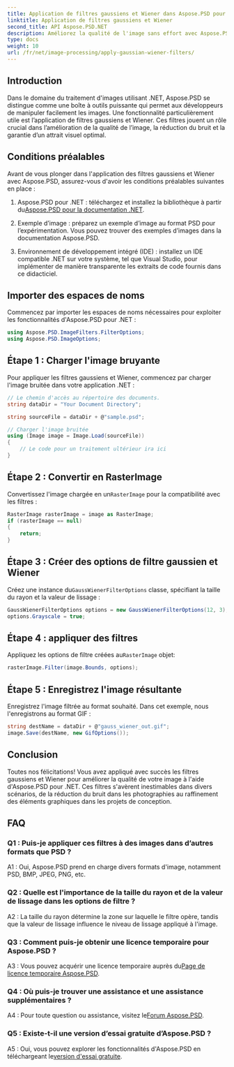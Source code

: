 ```yaml
---
title: Application de filtres gaussiens et Wiener dans Aspose.PSD pour .NET
linktitle: Application de filtres gaussiens et Wiener
second_title: API Aspose.PSD.NET
description: Améliorez la qualité de l'image sans effort avec Aspose.PSD pour .NET. Appliquez des filtres gaussiens et Wiener pour une réduction du bruit et un attrait visuel optimal.
type: docs
weight: 10
url: /fr/net/image-processing/apply-gaussian-wiener-filters/
---
```

## Introduction

Dans le domaine du traitement d'images utilisant .NET, Aspose.PSD se distingue comme une boîte à outils puissante qui permet aux développeurs de manipuler facilement les images. Une fonctionnalité particulièrement utile est l’application de filtres gaussiens et Wiener. Ces filtres jouent un rôle crucial dans l’amélioration de la qualité de l’image, la réduction du bruit et la garantie d’un attrait visuel optimal.

## Conditions préalables

Avant de vous plonger dans l'application des filtres gaussiens et Wiener avec Aspose.PSD, assurez-vous d'avoir les conditions préalables suivantes en place :

1.  Aspose.PSD pour .NET : téléchargez et installez la bibliothèque à partir du[Aspose.PSD pour la documentation .NET](https://reference.aspose.com/psd/net/).

2. Exemple d’image : préparez un exemple d’image au format PSD pour l’expérimentation. Vous pouvez trouver des exemples d’images dans la documentation Aspose.PSD.

3. Environnement de développement intégré (IDE) : installez un IDE compatible .NET sur votre système, tel que Visual Studio, pour implémenter de manière transparente les extraits de code fournis dans ce didacticiel.

## Importer des espaces de noms

Commencez par importer les espaces de noms nécessaires pour exploiter les fonctionnalités d'Aspose.PSD pour .NET :

```csharp
using Aspose.PSD.ImageFilters.FilterOptions;
using Aspose.PSD.ImageOptions;
```

## Étape 1 : Charger l'image bruyante

Pour appliquer les filtres gaussiens et Wiener, commencez par charger l'image bruitée dans votre application .NET :

```csharp
// Le chemin d'accès au répertoire des documents.
string dataDir = "Your Document Directory";

string sourceFile = dataDir + @"sample.psd";

// Charger l'image bruitée
using (Image image = Image.Load(sourceFile))
{
    // Le code pour un traitement ultérieur ira ici
}
```

## Étape 2 : Convertir en RasterImage

 Convertissez l'image chargée en un`RasterImage` pour la compatibilité avec les filtres :

```csharp
RasterImage rasterImage = image as RasterImage;
if (rasterImage == null)
{
    return;
}
```

## Étape 3 : Créer des options de filtre gaussien et Wiener

 Créez une instance du`GaussWienerFilterOptions` classe, spécifiant la taille du rayon et la valeur de lissage :

```csharp
GaussWienerFilterOptions options = new GaussWienerFilterOptions(12, 3);
options.Grayscale = true;
```

## Étape 4 : appliquer des filtres

 Appliquez les options de filtre créées au`RasterImage` objet:

```csharp
rasterImage.Filter(image.Bounds, options);
```

## Étape 5 : Enregistrez l'image résultante

Enregistrez l'image filtrée au format souhaité. Dans cet exemple, nous l'enregistrons au format GIF :

```csharp
string destName = dataDir + @"gauss_wiener_out.gif";
image.Save(destName, new GifOptions());
```

## Conclusion

Toutes nos félicitations! Vous avez appliqué avec succès les filtres gaussiens et Wiener pour améliorer la qualité de votre image à l'aide d'Aspose.PSD pour .NET. Ces filtres s'avèrent inestimables dans divers scénarios, de la réduction du bruit dans les photographies au raffinement des éléments graphiques dans les projets de conception.

## FAQ

### Q1 : Puis-je appliquer ces filtres à des images dans d’autres formats que PSD ?

A1 : Oui, Aspose.PSD prend en charge divers formats d'image, notamment PSD, BMP, JPEG, PNG, etc.

### Q2 : Quelle est l'importance de la taille du rayon et de la valeur de lissage dans les options de filtre ?

A2 : La taille du rayon détermine la zone sur laquelle le filtre opère, tandis que la valeur de lissage influence le niveau de lissage appliqué à l'image.

### Q3 : Comment puis-je obtenir une licence temporaire pour Aspose.PSD ?

 A3 : Vous pouvez acquérir une licence temporaire auprès du[Page de licence temporaire Aspose.PSD](https://purchase.aspose.com/temporary-license/).

### Q4 : Où puis-je trouver une assistance et une assistance supplémentaires ?

 A4 : Pour toute question ou assistance, visitez le[Forum Aspose.PSD](https://forum.aspose.com/c/psd/34).

### Q5 : Existe-t-il une version d’essai gratuite d’Aspose.PSD ?

 A5 : Oui, vous pouvez explorer les fonctionnalités d'Aspose.PSD en téléchargeant le[version d'essai gratuite](https://releases.aspose.com/).
